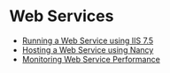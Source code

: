 # Web Services 

- [Running a Web Service using IIS 7.5](/usermanual/web_services/running-webservice-using-iis75.md)
- [Hosting a Web Service using Nancy](/usermanual/web_services/self-hosting-webservice-nancy.md)
- [Monitoring Web Service Performance](/usermanual/we_bservices/monitoring-web-service-performance.md)
